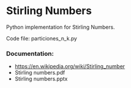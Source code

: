 # Stirling Numbers

Python implementation for Stirling Numbers.

Code file: particiones_n_k.py

### Documentation:

- https://en.wikipedia.org/wiki/Stirling_number
- Stirling numbers.pdf
- Stirling numbers.pptx
